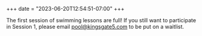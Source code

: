 +++
date = "2023-06-20T12:54:51-07:00"
+++

The first session of swimming lessons are full! If you still want to participate in Session 1, please email pool@kingsgate5.com to be put on a waitlist.
